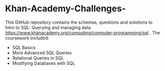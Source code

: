 # Khan-Academy-Challenges-
This GitHub repository contains the schemas, questions and solutions to Intro to SQL: Querying and managing data https://www.khanacademy.org/computing/computer-programming/sql . The coursework included:

- SQL Basics
- More Advanced SQL Queries
- Relational Queries in SQL
- Modifying Databases with SQL
